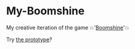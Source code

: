 # My-Boomshine
My creative iteration of the game 💥'[Boomshine](https://www.freewebarcade.com/game/boomshine/)'💥

Try [the prototype](https://sandramoen.itch.io/my-boomshine)?
